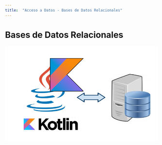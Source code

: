 ```yaml
---
title:  "Acceso a Datos - Bases de Datos Relacionales"
---
```


# Bases de Datos Relacionales

![ref1](portada.png)
